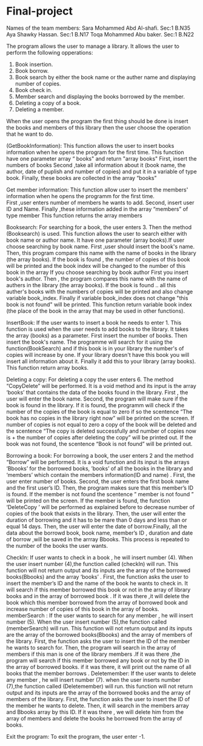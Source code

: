 # Final-project
Names of the team members:
Sara Mohammed Abd Al-shafi.  Sec:1    B.N35
Aya Shawky Hassan.                   Sec:1    B.N17
Toqa Mohammed Abu baker.      Sec:1    B.N22

The program allows the user to manage a library. It allows the user to perform the following opperations:
1.	Book insertion.
2.	Book borrow.
3.	Book search by either the book name or the auther name and displaying number of copies.
4.	Book check in.
5.	Member search and displaying the books borrowed by the member.
6.	Deleting a copy of a book.
7.	Deleting a member.

When the user opens the program the first thing should be done is insert the books and members of this library then the user choose the operation that he want to do.

(GetBookInformation): 
This function allows the user to insert books information when he opens the program for the first time. 
This function have one parameter array “ books" and return "array books"
First, insert the numbers of books
Second ,take all information about it (book name, the author, date of puplish and number of copies) and put it in a variable of type book.
Finally, these books are collected in  the array “books”

Get member information:
This function allow user to insert the members' information when he opens the programm for the first time.  
First ,user enters number of members he wants to add.
Second, insert user ID and Name.
Finally ,these information added in  the array “members” of type member
This function returns the array members 




Booksearch:
For searching for a book, the user enters 3. Then the method (Booksearch) is used.
This function allows the user to search either with book name or author name.
It have one parameter (array books).If user choose searching by book name.
First ,user should insert the book's name. 
Then,  this program compare this name with the name of books in the library (the array books).
If the book is found , the number of copies of this book will be printed  and the book index will be changed to the number of this book in the array
If you choose searching by book author
First you insert book's author.
Then , the program compares this name with the name of authers in the library (the array books).
If the book is found .. all this auther's books with the numbers of copies will be printed and also change variable book_index.
Finally if variable book_index does not change "this book is not found" will be printed.
This function return variable book index (the place of the book in the array that may be used in other functions).

InsertBook:
If the user wants to insert a book he needs to enter 1. 
This function is used when the user needs to add books to the library.
It takes the  array (books) as a parameter.
First insert the number of books.
Then insert the book's name.
The programme will search for it using the function(BookSearch) and if this book is in your library the number's of copies will increase by one. 
If your library doesn't have this book you will insert all information about it.
Finally it add this to your library (array books).
This function return array books.

Deleting a copy:
For deleting a copy the user enters 6. The method “CopyDelete” will be performed. It is a void method and its input is the array ‘books’ that contains the data of the books found in the library. 
First , the user will enter the book name. Second, the program will make sure if the book is found in the library. 
If it is found, the programm will check if the number of the copies of the book is equal to zero if so the scentence “The book has no copies in the library right now” will be printed on the screen. 
If number of copies is not equal to zero a copy of the book will be deleted and the scentence “The copy is deleted successfully and number of copies now is + the number of copies after deleting the copy” will be printed out.
If the book was not found, the scentence “Book is not found” will be printed out.    



Borrowing a book:
For borrowing a book, the user enters 2 and the method “Borrow” will be performed. It is a void function and its input is the arrays ‘Bbooks’ for the borrowed books, ’books’ of all the books in the library and ‘members’ which contain the members information(ID and name) .
First, the user enter number of books.
Second, the user enters the first book name and the first user’s ID. Then, the program makes sure that this member’s ID is found.
If the member is not found the scentence ” member is not found ” will be printed on the screen. 
If the member is found, the function ‘DeleteCopy ’ will be performed as explained before to decrease number of copies of the book that exists in the library.
Then, the user will enter the duration of borrowing and it has to be mare than 0 days and less than or equal 14 days.
Then, the user will enter the date of borrow.Finally, all the data about the borrowd book, book name, member’s ID , duration and date of borrow ,will be saved in the arrray Bbooks. This process is repeated to the number of the books the user wants.  
    
CheckIn:
If user wants to check in a book , he will insert number (4). When the user insert number (4),the function called (checkIn) will run. This function will not return output and its inputs are the array of the borrowed books(Bbooks) and the array ‘books’ . First,  the function asks the user to insert  the member’s ID and  the name of the book he wants to check in. It will  search if this member borrowed this book or not in the array of library books and in the array of borrowed book . If it was there ,it will delete the book which this member borrowed from the array of borrowed book  and increase number of copies of this book  in the array of  books. 
memberSearch :
If the user wants to search for any member , he will insert number (5). When the user insert number (5),the function called (memberSearch) will run. This function will not return output and its inputs are the array of the borrowed books(Bbooks) and the array of members of the library. First, the function asks the user to insert  the ID of the member he wants to search for. Then, the program will  search in the array of members  if this man is one of the library members .If it was there ,the program will search if this member borrowed any book or not by the ID in the array of borrowed books. if it was there, it will print out the name of all books that the member borrows . 
Deletemember:
If the user wants to delete any member , he will insert number (7). when the user inserts number (7),the function called (Deletemember) will run. this function will not return output and its inputs are the array of the borrowed books and the array of members of the library. First, the function asks the user to insert the ID of the member he wants to delete. Then, it will search in the members array and Bbooks array  by this ID.  If it was there , we will delete him from the array of members and delete the books he  borrowed from the array of books.


Exit the program:
To exit the program, the user enter -1.

